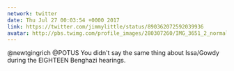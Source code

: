 ```yaml
---
network: twitter
date: Thu Jul 27 00:03:54 +0000 2017
link: https://twitter.com/jimmylittle/status/890362072592039936
avatar: http://pbs.twimg.com/profile_images/280307260/IMG_3651_2_normal.jpg
---
```


@newtgingrich @POTUS You didn't say the same thing about Issa/Gowdy during the EIGHTEEN Benghazi hearings.
